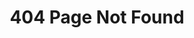 ---
title: "404 Page Not Found"
# description
description: "This is meta description"
layout: "404"

---